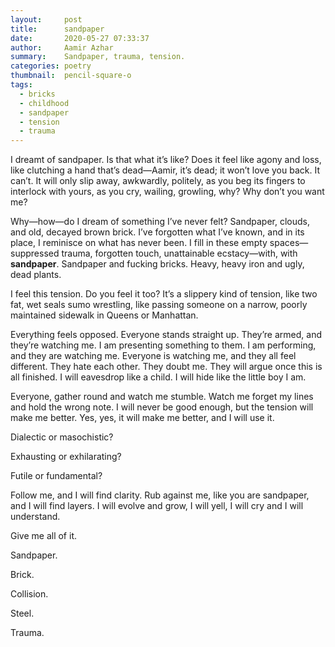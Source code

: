 ```yaml
---
layout:     post
title:      sandpaper
date:       2020-05-27 07:33:37
author:     Aamir Azhar
summary:    Sandpaper, trauma, tension.
categories: poetry
thumbnail:  pencil-square-o
tags:
  - bricks
  - childhood
  - sandpaper
  - tension
  - trauma
---
```

I dreamt of sandpaper. Is that what it’s like? Does it feel like agony and loss, like clutching a hand that’s dead—Aamir, it’s dead; it won’t love you back. It can’t. It will only slip away, awkwardly, politely, as you beg its fingers to interlock with yours, as you cry, wailing, growling, why? Why don’t you want me?

Why—how—do I dream of something I’ve never felt? Sandpaper, clouds, and old, decayed brown brick. I’ve forgotten what I’ve known, and in its place, I reminisce on what has never been. I fill in these empty spaces—suppressed trauma, forgotten touch, unattainable ecstacy—with, with **sandpaper**. Sandpaper and fucking bricks. Heavy, heavy iron and ugly, dead plants.

I feel this tension. Do you feel it too? It’s a slippery kind of tension, like two fat, wet seals sumo wrestling, like passing someone on a narrow, poorly maintained sidewalk in Queens or Manhattan.

Everything feels opposed. Everyone stands straight up. They’re armed, and they’re watching me. I am presenting something to them. I am performing, and they are watching me. Everyone is watching me, and they all feel different. They hate each other. They doubt me. They will argue once this is all finished. I will eavesdrop like a child. I will hide like the little boy I am.

Everyone, gather round and watch me stumble. Watch me forget my lines and hold the wrong note. I will never be good enough, but the tension will make me better. Yes, yes, it will make me better, and I will use it.

Dialectic or masochistic?

Exhausting or exhilarating?

Futile or fundamental?

Follow me, and I will find clarity. Rub against me, like you are sandpaper, and I will find layers. I will evolve and grow, I will yell, I will cry and I will understand.

Give me all of it.

Sandpaper.

Brick.

Collision.

Steel.

Trauma.
